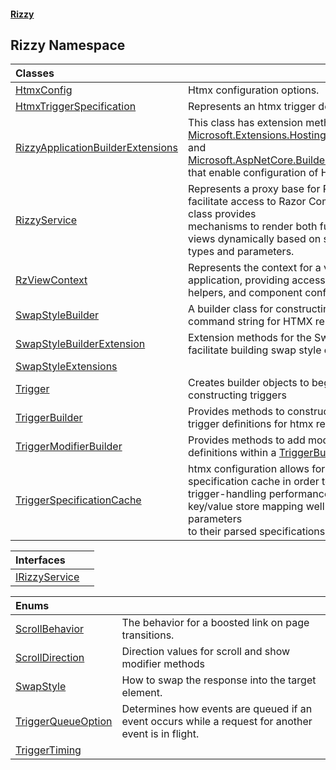 #### [Rizzy](index 'index')

## Rizzy Namespace

| Classes | |
| :--- | :--- |
| [HtmxConfig](Rizzy.HtmxConfig 'Rizzy.HtmxConfig') | Htmx configuration options. |
| [HtmxTriggerSpecification](Rizzy.HtmxTriggerSpecification 'Rizzy.HtmxTriggerSpecification') | Represents an htmx trigger definition |
| [RizzyApplicationBuilderExtensions](Rizzy.RizzyApplicationBuilderExtensions 'Rizzy.RizzyApplicationBuilderExtensions') | This class has extension methods for [Microsoft.Extensions.Hosting.IHostApplicationBuilder](https://docs.microsoft.com/en-us/dotnet/api/Microsoft.Extensions.Hosting.IHostApplicationBuilder 'Microsoft.Extensions.Hosting.IHostApplicationBuilder') and [Microsoft.AspNetCore.Builder.IApplicationBuilder](https://docs.microsoft.com/en-us/dotnet/api/Microsoft.AspNetCore.Builder.IApplicationBuilder 'Microsoft.AspNetCore.Builder.IApplicationBuilder') <br/>that enable configuration of Htmx in the application. |
| [RizzyService](Rizzy.RizzyService 'Rizzy.RizzyService') | Represents a proxy base for Rizzy services that facilitate access to Razor Component views. This class provides<br/>mechanisms to render both full and partial Razor views dynamically based on specified component types and parameters. |
| [RzViewContext](Rizzy.RzViewContext 'Rizzy.RzViewContext') | Represents the context for a view within an application, providing access to HTTP contexts, URL helpers, and component configurations. |
| [SwapStyleBuilder](Rizzy.SwapStyleBuilder 'Rizzy.SwapStyleBuilder') | A builder class for constructing a swap style command string for HTMX responses. |
| [SwapStyleBuilderExtension](Rizzy.SwapStyleBuilderExtension 'Rizzy.SwapStyleBuilderExtension') | Extension methods for the SwapStyle enum to facilitate building swap style commands. |
| [SwapStyleExtensions](Rizzy.SwapStyleExtensions 'Rizzy.SwapStyleExtensions') | |
| [Trigger](Rizzy.Trigger 'Rizzy.Trigger') | Creates builder objects to begin the fluent chain for constructing triggers |
| [TriggerBuilder](Rizzy.TriggerBuilder 'Rizzy.TriggerBuilder') | Provides methods to construct and manage htmx trigger definitions for htmx requests. |
| [TriggerModifierBuilder](Rizzy.TriggerModifierBuilder 'Rizzy.TriggerModifierBuilder') | Provides methods to add modifiers to htmx trigger definitions within a [TriggerBuilder](Rizzy.TriggerBuilder 'Rizzy.TriggerBuilder') context. |
| [TriggerSpecificationCache](Rizzy.TriggerSpecificationCache 'Rizzy.TriggerSpecificationCache') | htmx configuration allows for the creation of a trigger specification cache in order to improve<br/>trigger-handling performance.  The cache is a key/value store mapping well-formed hx-trigger parameters<br/>to their parsed specifications. |

| Interfaces | |
| :--- | :--- |
| [IRizzyService](Rizzy.IRizzyService 'Rizzy.IRizzyService') | |

| Enums | |
| :--- | :--- |
| [ScrollBehavior](Rizzy.ScrollBehavior 'Rizzy.ScrollBehavior') | The behavior for a boosted link on page transitions. |
| [ScrollDirection](Rizzy.ScrollDirection 'Rizzy.ScrollDirection') | Direction values for scroll and show modifier methods |
| [SwapStyle](Rizzy.SwapStyle 'Rizzy.SwapStyle') | How to swap the response into the target element. |
| [TriggerQueueOption](Rizzy.TriggerQueueOption 'Rizzy.TriggerQueueOption') | Determines how events are queued if an event occurs while a request for another event is in flight. |
| [TriggerTiming](Rizzy.TriggerTiming 'Rizzy.TriggerTiming') | |
